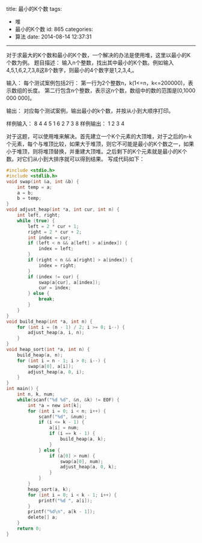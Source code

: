 title: 最小的K个数
tags:
  - 堆
  - 最小的K个数
id: 865
categories:
  - 算法
date: 2014-08-14 12:37:31
---

对于求最大的K个数和最小的K个数，一个解决的办法是使用堆，这里以最小的K个数为例。
题目描述：
输入n个整数，找出其中最小的K个数。例如输入4,5,1,6,2,7,3,8这8个数字，则最小的4个数字是1,2,3,4,。

输入：
每个测试案例包括2行：
第一行为2个整数n，k(1<=n，k<=200000)，表示数组的长度。
第二行包含n个整数，表示这n个数，数组中的数的范围是[0,1000 000 000]。

输出：
对应每个测试案例，输出最小的k个数，并按从小到大顺序打印。

样例输入：
8 4
4 5 1 6 2 7 3 8
样例输出：
1 2 3 4

对于这题，可以使用堆来解决。首先建立一个K个元素的大顶堆，对于之后的n-k个元素，每个与堆顶比较，如果大于堆顶，则它不可能是最小的K个数之一，如果小于堆顶，则将堆顶替换，并重建大顶堆。之后剩下的K个元素就是最小的K个数。对它们从小到大排序就可以得到结果。
写成代码如下：
``` c
#include <stdio.h>
#include <stdlib.h>
void swap(int &a, int &b) {
    int temp = a;
    a = b;
    b = temp;
}
void adjust_heap(int *a, int cur, int n) {
    int left, right;
    while (true) {
        left = 2 * cur + 1;
        right = 2 * cur + 2;
        int index = cur;
        if (left < n && a[left] > a[index]) {
            index = left;
        }
        if (right < n && a[right] > a[index]) {
            index = right;
        }
        if (index != cur) {
            swap(a[cur], a[index]);
            cur = index;
        } else {
            break;
        }
    }
}
void build_heap(int *a, int n) {
    for (int i = (n - 1) / 2; i >= 0; i--) {
        adjust_heap(a, i, n);
    }
}
void heap_sort(int *a, int n) {
    build_heap(a, n);
    for (int i = n - 1; i > 0; i--) {
        swap(a[0], a[i]);
        adjust_heap(a, 0, i);
    }
} 
int main() {
    int n, k, num;
    while(scanf("%d %d", &n, &k) != EOF) {
        int *a = new int[k];
        for (int i = 0; i < n; i++) {
            scanf("%d", &num);
            if (i <= k - 1) {
                a[i] = num;
                if (i == k - 1) {
                    build_heap(a, k);
                }
            } else {
                if (a[0] > num) {
                    swap(a[0], num);
                    adjust_heap(a, 0, k);
                }
            }
        }
        heap_sort(a, k);
        for (int i = 0; i < k - 1; i++) {
            printf("%d ", a[i]);
        }
        printf("%d\n", a[k - 1]);
        delete[] a;
    }
    return 0;
}
```
